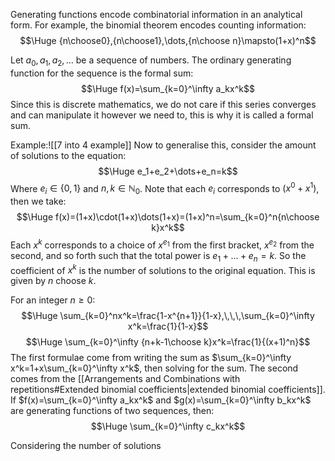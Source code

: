 Generating functions encode combinatorial information in an analytical form. For example, the binomial theorem encodes counting information:$$\Huge {n\choose0},{n\choose1},\dots,{n\choose n}\mapsto(1+x)^n$$

Let $a_0,a_1,a_2,\dots$ be a sequence of numbers. The ordinary generating function for the sequence is the formal sum:$$\Huge f(x)=\sum_{k=0}^\infty a_kx^k$$
Since this is discrete mathematics, we do not care if this series converges and can manipulate it however we need to, this is why it is called a formal sum.

Example:![[7 into 4 example]]
Now to generalise this, consider the amount of solutions to the equation:$$\Huge e_1+e_2+\dots+e_n=k$$
Where $e_i\in\{0,1\}$ and $n,k\in\mathbb{N}_0$. Note that each $e_i$ corresponds to $(x^0+x^1)$, then we take:$$\Huge f(x)=(1+x)\cdot(1+x)\dots(1+x)=(1+x)^n=\sum_{k=0}^n{n\choose k}x^k$$
Each $x^k$ corresponds to a choice of $x^{e_1}$ from the first bracket, $x^{e_2}$ from the second, and so forth such that the total power is $e_1+\dots+e_n=k$. So the coefficient of $x^k$ is the number of solutions to the original equation. This is given by $n$ choose $k$.

For an integer $n\geq0$:$$\Huge \sum_{k=0}^nx^k=\frac{1-x^{n+1}}{1-x},\,\,\,\sum_{k=0}^\infty x^k=\frac{1}{1-x}$$$$\Huge \sum_{k=0}^\infty {n+k-1\choose k}x^k=\frac{1}{(x+1)^n}$$
The first formulae come from writing the sum as $\sum_{k=0}^\infty x^k=1+x\sum_{k=0}^\infty x^k$, then solving for the sum. The second comes from the [[Arrangements and Combinations with repetitions#Extended binomial coefficients|extended binomial coefficients]]. If $f(x)=\sum_{k=0}^\infty a_kx^k$ and $g(x)=\sum_{k=0}^\infty b_kx^k$ are generating functions of two sequences, then:$$\Huge \sum_{k=0}^\infty c_kx^k$$

Considering the number of solutions 